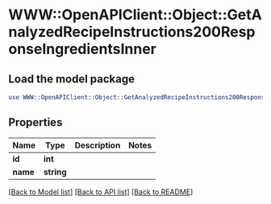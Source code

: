# WWW::OpenAPIClient::Object::GetAnalyzedRecipeInstructions200ResponseIngredientsInner

## Load the model package
```perl
use WWW::OpenAPIClient::Object::GetAnalyzedRecipeInstructions200ResponseIngredientsInner;
```

## Properties
Name | Type | Description | Notes
------------ | ------------- | ------------- | -------------
**id** | **int** |  | 
**name** | **string** |  | 

[[Back to Model list]](../README.md#documentation-for-models) [[Back to API list]](../README.md#documentation-for-api-endpoints) [[Back to README]](../README.md)


